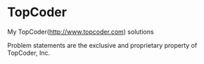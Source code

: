 TopCoder
========

My TopCoder(<http://www.topcoder.com>) solutions

Problem statements are the exclusive and proprietary property of TopCoder, Inc.
